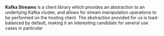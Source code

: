**Kafka Streams** is a client library which provides an abstraction to an underlying Kafka cluster, and allows for stream manipulation operations to be performed on the hosting client. The abstraction provided for us is load-balanced by default, making it an interesting candidate for several use cases in particular
<!--stackedit_data:
eyJoaXN0b3J5IjpbLTg2NTczOTkyNiwtMTExMzU2MzgyNiwtMT
k0NDY3NzQ0MCwxNjcyODgzNzMxLC03NDU1ODQ3MTMsLTY0NzI5
OTY3OCw0MDgyMDM0ODYsLTE5NDg0NTM5NjUsNjYzNTM0ODY4LD
M2MDQ4MDY4MCwxMDE4MTAwMjEzLDE1NjI3NzU1NjcsNTQ1MTE2
MzIzLDE2OTMzODk2NTksLTM1OTE0NTM1OSw0NzY0MzUwNDcsLT
ExNzU1MzY4NzksNjI5ODAyNzczLDYyNDYyMDIxMCwxMTk5MzE0
NTYyXX0=
-->